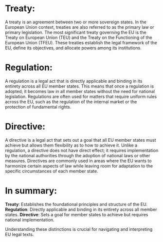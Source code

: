 # Treaty:

A treaty is an agreement between two or more sovereign states. In the European Union context, treaties are also referred to as the primary law or primary legislation.
The most significant treaty governing the EU is the Treaty on European Union (TEU) and the Treaty on the Functioning of the European Union (TFEU). These treaties establish the legal framework of the EU, define its objectives, and allocate powers among its institutions.
# Regulation:

A regulation is a legal act that is directly applicable and binding in its entirety across all EU member states. This means that once a regulation is adopted, it becomes law in all member states without the need for national legislation.
Regulations are often used for matters that require uniform rules across the EU, such as the regulation of the internal market or the protection of fundamental rights.
# Directive:

A directive is a legal act that sets out a goal that all EU member states must achieve but allows them flexibility as to how to achieve it. Unlike a regulation, a directive does not have direct effect; it requires implementation by the national authorities through the adoption of national laws or other measures.
Directives are commonly used in areas where the EU wants to harmonize certain aspects of law while leaving room for adaptation to the specific circumstances of each member state.
# In summary:

**Treaty**: Establishes the foundational principles and structure of the EU.
**Regulation**: Directly applicable and binding in its entirety across all member states.
**Directive**: Sets a goal for member states to achieve but requires national implementation.

Understanding these distinctions is crucial for navigating and interpreting EU legal texts.